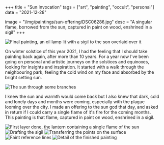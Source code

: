 +++
title = "Sun Invocation"
tags = ["art", "painting", "occult", "personal"]
date = "2021-12-28"

image = "/img/paintings/sun-offering/DSC06286.jpg"
desc = "A singular flame, borrowed from the sun, captured in paint on wood, enshrined in a sigil"
+++

![Final painting, an oil lamp lit with a sigil to the son overlaid over it](/img/paintings/sun-offering/DSC06286.jpg "Final painting, an oil lamp lit with a sigil to the son overlaid over it")

On winter solstice of this year 2021, I had the feeling that I should take painting back again, after more than 10 years. For a year now I've been going on personal and artistic journeys on the solstices and equinoxes, looking for insights and inspiration. It started with a walk through the neighbouring park, feeling the cold wind on my face and absorbed by the bright setting sun.

![The sun through some branches](/img/paintings/sun-offering/DSC06237.jpg "The sun through some branches")

I knew the sun and warmth would come back but I also knew that dark, cold and lonely days and months were coming, especially with the plague looming over the city. I made an offering to the sun god that day, and asked in return if I could carry a single flame of it's fire for the coming months. This painting is that flame, captured in paint on wood, enshrined in a sigil.

![First layer done, the lantern containing a single flame of the sun](/img/paintings/sun-offering/DSC06273.jpg "First layer done, the lantern containing a single flame of the sun")
![Drafting the sigil](/img/paintings/sun-offering/DSC06275.jpg "Drafting the sigil")
![Transferring the points on the surface](/img/paintings/sun-offering/DSC06277.jpg "Transferring the points on the surface")
![Faint reference lines](/img/paintings/sun-offering/DSC06280.jpg "Faint reference lines")
![Detail of the finished painting](/img/paintings/sun-offering/DSC06285.jpg "Faint reference lines")
